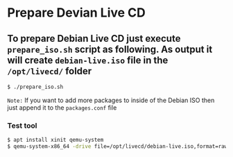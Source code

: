 # Prepare Devian Live CD

## To prepare Debian Live CD just execute `prepare_iso.sh` script as following. As output it will create `debian-live.iso` file in the `/opt/livecd/` folder

```bash
$ ./prepare_iso.sh
```

`Note:` If you want to add more packages to inside of the Debian ISO then just append it to the `packages.conf` file

### Test tool

```bash
$ apt install xinit qemu-system
$ qemu-system-x86_64 -drive file=/opt/livecd/debian-live.iso,format=raw
```

